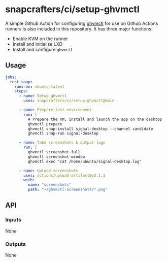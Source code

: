 # snapcrafters/ci/setup-ghvmctl

A simple Github Action for configuring [ghvmctl](https://github.com/snapcrafters/ghvmctl) for use
on Github Actions runners is also included in this repository. It has three major functions:

- Enable KVM on the runner
- Install and initialise LXD
- Install and configure `ghvmctl`

## Usage

```yaml
jobs:
  test-snap:
    runs-on: ubuntu-latest
    steps:
      - name: Setup ghvmctl
        uses: snapcrafters/ci/setup-ghvmctl@main

      - name: Prepare test environment
        run: |
          # Prepare the VM, install and launch the app on the desktop
          ghvmctl prepare
          ghvmctl snap-install signal-desktop --channel candidate
          ghvmctl snap-run signal-desktop

      - name: Take screenshots & output logs
        run: |
          ghvmctl screenshot-full
          ghvmctl screenshot-window
          ghvmctl exec "cat /home/ubuntu/signal-desktop.log"

      - name: Upload screenshots
        uses: actions/upload-artifact@v3.1.3
        with:
          name: "screenshots"
          path: "~/ghvmctl-screenshots/*.png"
```

## API

### Inputs

None

### Outputs

None
